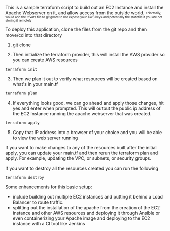 This is a sample terraform script to build out an EC2 Instance and install the Apache Webserver on it, and allow access from the outside world. 
<sub><sup>*Normally, would add the .tfvars file to gitignore to not expose your AWS keys and potentially the statefile if you are not storing it remotely</sup></sub>

To deploy this application, clone the files from the git repo and then move/cd into that directory

1. git clone 

2. Then initialize the terraform provider, this will install the AWS provider so you can create AWS resources

```
terraform init
```
3. Then we plan it out to verify what resources will be created based on what's in your main.tf
```
terraform plan
```
4. If everything looks good, we can go ahead and apply those changes, hit yes and enter when prompted. This will output the public ip address of the EC2 Instance running the apache webserver that was created.
```
terraform apply
```
5. Copy that IP address into a browser of your choice and you will be able to view the web server running

If you want to make changes to any of the resources built after the initial apply, you can update your main.tf and then rerun the terraform plan and apply. For example, updating the VPC, or subnets, or security groups. 

If you want to destroy all the resources created you can run the following
```
terraform destroy
```

Some enhancements for this basic setup: 
- include building out multiple EC2 instances and putting it behind a Load Balancer to route traffic.
- splitting out the installation of the apache from the creation of the EC2 instance and other AWS resources and deploying it through Ansible or even containerizing your Apache image and deploying to the EC2 instance with a CI tool like Jenkins
